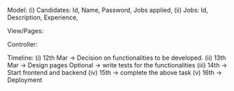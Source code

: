 Model:
(i) Candidates: 
    Id, Name, Password, Jobs applied, 
(ii) Jobs:
    Id, Description, Experience, 


View/Pages:



Controller:



Timeline:
(i) 12th Mar -> Decision on functionalities to be developed.
(ii) 13th Mar -> Design pages
Optional -> write tests for the functionalities
(iii) 14th -> Start frontend and backend
(iv) 15th -> complete the above task
(v) 16th -> Deployment